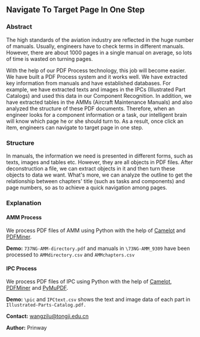 ## Navigate To Target Page In One Step

### Abstract

The high standards of the aviation industry are reflected in the huge number of manuals. Usually, engineers have to check terms in different manuals. However, there are about 1000 pages in a single manual on average,  so lots of time is wasted on turning pages.

With the help of our PDF Process technology, this job will become easier. We have built a PDF Process system and it works well. We have extracted key information from manuals and have established databases. For example, we have extracted texts and images in the IPCs (Illustrated Part Catalogs) and used this data in our Component Recognition. In addition, we have extracted tables in the AMMs (Aircraft Maintenance Manuals) and also analyzed the structure of these PDF documents. Therefore, when an engineer looks for a component information or a task, our intelligent brain will know which page he or she should turn to.  As a result, once click an item, engineers can navigate to target page in one step.

### Structure

In manuals, the information we need is presented in different forms, such as texts, images and tables etc. However, they are all objects in PDF files. After deconstruction a file, we can extract objects in it and then turn these objects to data we want. What's more, we can analyze the outline to get the relationship between chapters' title (such as tasks and components) and page numbers, so as to achieve a quick navigation among pages.


### Explanation

#### AMM Process

We process PDF files of AMM using Python with the help of [Camelot](https://camelot-py.readthedocs.io/en/master/index.html) and [PDFMiner](https://github.com/euske/pdfminer).

**Demo:**  `737NG-AMM-directory.pdf` and manuals in `\73NG-AMM_9309` have been processed to `AMMdirectory.csv` and `AMMchapters.csv` 

#### IPC Process

We process PDF files of IPC using Python with the help of [Camelot](https://camelot-py.readthedocs.io/en/master/index.html), [PDFMiner](https://github.com/euske/pdfminer) and [PyMuPDF](https://github.com/pymupdf/PyMuPDF).

**Demo:** `\pic` and `IPCtext.csv` shows the text and image data of each part in `Illustrated-Parts-Catalog.pdf.`



**Contact:** wangzilu@tongji.edu.cn

**Author:** Prinway